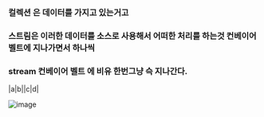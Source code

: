 ### 컬렉션 은 데이터를 가지고 있는거고
### 스트림은 이러한 데이터를 소스로 사용해서 어떠한 처리를 하는것 컨베이어 벨트에 지나가면서 하나씩

### stream 컨베이어 벨트 에 비유 한번그냥 슥 지나간다.
  |a|b||c|d|

![image](https://user-images.githubusercontent.com/40969203/103432997-d58d2080-4c2c-11eb-85ff-f9d5f4cda372.png)


